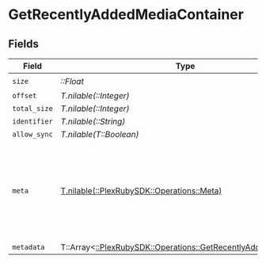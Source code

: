 # GetRecentlyAddedMediaContainer


## Fields

| Field                                                                                                                | Type                                                                                                                 | Required                                                                                                             | Description                                                                                                          | Example                                                                                                              |
| -------------------------------------------------------------------------------------------------------------------- | -------------------------------------------------------------------------------------------------------------------- | -------------------------------------------------------------------------------------------------------------------- | -------------------------------------------------------------------------------------------------------------------- | -------------------------------------------------------------------------------------------------------------------- |
| `size`                                                                                                               | *::Float*                                                                                                            | :heavy_check_mark:                                                                                                   | N/A                                                                                                                  | 50                                                                                                                   |
| `offset`                                                                                                             | *T.nilable(::Integer)*                                                                                               | :heavy_minus_sign:                                                                                                   | N/A                                                                                                                  |                                                                                                                      |
| `total_size`                                                                                                         | *T.nilable(::Integer)*                                                                                               | :heavy_minus_sign:                                                                                                   | N/A                                                                                                                  |                                                                                                                      |
| `identifier`                                                                                                         | *T.nilable(::String)*                                                                                                | :heavy_minus_sign:                                                                                                   | N/A                                                                                                                  | com.plexapp.plugins.library                                                                                          |
| `allow_sync`                                                                                                         | *T.nilable(T::Boolean)*                                                                                              | :heavy_minus_sign:                                                                                                   | N/A                                                                                                                  | false                                                                                                                |
| `meta`                                                                                                               | [T.nilable(::PlexRubySDK::Operations::Meta)](../../models/operations/meta.md)                                        | :heavy_minus_sign:                                                                                                   | The Meta object is only included in the response if the `includeMeta` parameter is set to `1`.<br/>                  |                                                                                                                      |
| `metadata`                                                                                                           | T::Array<[::PlexRubySDK::Operations::GetRecentlyAddedMetadata](../../models/operations/getrecentlyaddedmetadata.md)> | :heavy_minus_sign:                                                                                                   | N/A                                                                                                                  |                                                                                                                      |